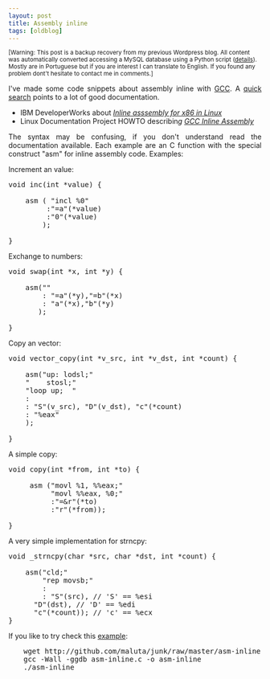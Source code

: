 ```yaml
---
layout: post
title: Assembly inline
tags: [oldblog]
---
```


<small>[Warning: This post is a backup recovery from my previous Wordpress blog. All content was automatically converted accessing a MySQL database using a Python script (<a href="http://maluta.github.io/blog/convert-wordpress-to-jekyll/">details</a>). Mostly are in Portuguese but if you are interest I can translate to English. If you found any problem dont't hesitate to contact me in comments.]</small>



<p style="text-align: justify;">I've made some code snippets about assembly inline with <a href="http://gcc.gnu.org/">GCC</a>. A <a href="http://www.google.com.br/search?sourceid=chrome&amp;ie=UTF-8&amp;q=assembly+inline+gcc">quick search</a> points to a lot of good documentation.</p>

<ul>
	<li>IBM DeveloperWorks about <em><a href="http://www.ibm.com/developerworks/linux/library/l-ia.html" target="_blank">Inline asssembly for x86 in Linux</a></em></li>
	<li>Linux Documentation Project HOWTO describin<em>g <a href="http://www.ibiblio.org/gferg/ldp/GCC-Inline-Assembly-HOWTO.html">GCC Inline Assembly</a> </em></li>
</ul>
<p style="text-align: justify;">The syntax may be confusing, if you don't understand read the documentation available. Each example are an C function with the special construct "asm" for inline assembly code. Examples:</p>

Increment an value:
<pre lang="c">void inc(int *value) {

    asm ( "incl %0"
         :"=a"(*value)
         :"0"(*value)
        );

}</pre>
Exchange to numbers:
<pre lang="c">void swap(int *x, int *y) {

    asm(""
        : "=a"(*y),"=b"(*x)
        : "a"(*x),"b"(*y)
       );

}</pre>
Copy an vector:
<pre lang="c">void vector_copy(int *v_src, int *v_dst, int *count) {

    asm("up: lodsl;"
	"    stosl;"
	"loop up;  "
	:
	: "S"(v_src), "D"(v_dst), "c"(*count)
	: "%eax"
	);

}</pre>
A simple copy:
<pre lang="c">void copy(int *from, int *to) {

     asm ("movl %1, %%eax;"
          "movl %%eax, %0;"
          :"=&amp;r"(*to)
          :"r"(*from));

}</pre>
A very simple implementation for strncpy:
<pre lang="c">void _strncpy(char *src, char *dst, int *count) {

    asm("cld;"
        "rep movsb;"
        :
        : "S"(src), // 'S' == %esi
	  "D"(dst), // 'D' == %edi
	  "c"(*count)); // 'c' == %ecx
}</pre>
If you like to try check this <a href="http://github.com/maluta/junk/blob/master/asm-inline.c">example</a>:
<pre style="padding-left: 30px;">wget http://github.com/maluta/junk/raw/master/asm-inline.c
gcc -Wall -ggdb asm-inline.c -o asm-inline
./asm-inline</pre>